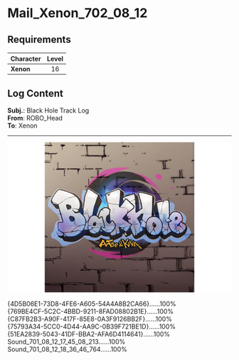 # Mail_Xenon_702_08_12
## Requirements
|Character|Level|
|---------|:---:|
|**Xenon**| 16  |

## Log Content
**Subj.**: Black Hole Track Log<br>
**From**: ROBO_Head<br>
**To**: Xenon
___

![xos1701.png](./attachments/xos1701.png)

{4D5B06E1\-73D8\-4FE6\-A605\-54A4A8B2CA66}……100%<br>
{769BE4CF\-5C2C\-4BBD\-9211\-8FAD08802B1E}……100%<br>
{C87FB2B3\-A90F\-417F\-85E8\-0A3F9126BB2F}……100%<br>
{75793A34\-5CC0\-4D44\-AA9C\-0B39F721BE1D}……100%<br>
{51EA2839\-5043\-41DF\-BBA2\-AFA6D4114641}……100%<br>
Sound\_701\_08\_12\_17\_45\_08\_213……100%<br>
Sound\_701\_08\_12\_18\_36\_46\_764……100%